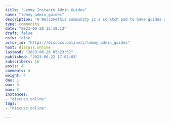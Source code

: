```yaml
---
title: "Lemmy Instance Admin Guides" 
name: "lemmy_admin_guides"
description: "# WelcomeThis community is a scratch pad to make guides and advice tips for new and existing Lemmy admins.The purpose of this community is to gather helpful information and formalize it into a PR to the official Lemmy docs found here: https://github.com/LemmyNet/lemmy-docs# Rules1. Be nice2. Be open minded3. Be helpful# Links- [Lemmy Wishlist](/c/wishlist)- [Lemmy docs](https://join-lemmy.org/docs/index.html)- [Lemmy docs repo](https://github.com/LemmyNet/lemmy-docs)- [Pict-rs repo](https://git.asonix.dog/asonix/pict-rs/)"
type: community
date: "2023-06-28 15:18:13"
draft: false
nsfw: false
actor_id: "https://discuss.online/c/lemmy_admin_guides"
host: discuss.online
lastmod: "2023-06-26 05:23:57"
published: "2023-06-22 17:02:03"
subscribers: 16
posts: 4
comments: 4
weight: 4
dau: 1
wau: 3
mau: 3
instances:
- "discuss_online"
tags: 
- "discuss_online"

---
```

